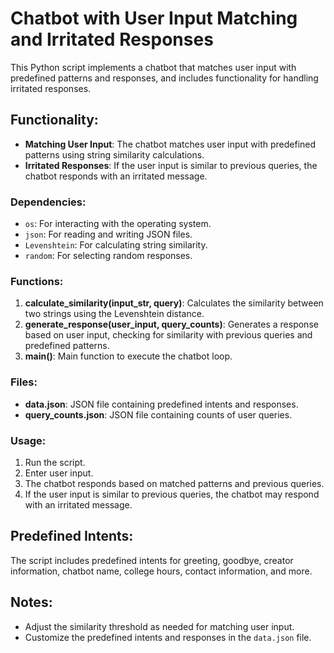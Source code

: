 # Chatbot with User Input Matching and Irritated Responses

This Python script implements a chatbot that matches user input with predefined patterns and responses, and includes functionality for handling irritated responses.

## Functionality:

- **Matching User Input**: The chatbot matches user input with predefined patterns using string similarity calculations.
- **Irritated Responses**: If the user input is similar to previous queries, the chatbot responds with an irritated message.

### Dependencies:

- `os`: For interacting with the operating system.
- `json`: For reading and writing JSON files.
- `Levenshtein`: For calculating string similarity.
- `random`: For selecting random responses.

### Functions:

1. **calculate_similarity(input_str, query)**: Calculates the similarity between two strings using the Levenshtein distance.
2. **generate_response(user_input, query_counts)**: Generates a response based on user input, checking for similarity with previous queries and predefined patterns.
3. **main()**: Main function to execute the chatbot loop.

### Files:

- **data.json**: JSON file containing predefined intents and responses.
- **query_counts.json**: JSON file containing counts of user queries.

### Usage:

1. Run the script.
2. Enter user input.
3. The chatbot responds based on matched patterns and previous queries.
4. If the user input is similar to previous queries, the chatbot may respond with an irritated message.

## Predefined Intents:

The script includes predefined intents for greeting, goodbye, creator information, chatbot name, college hours, contact information, and more.

## Notes:

- Adjust the similarity threshold as needed for matching user input.
- Customize the predefined intents and responses in the `data.json` file.

